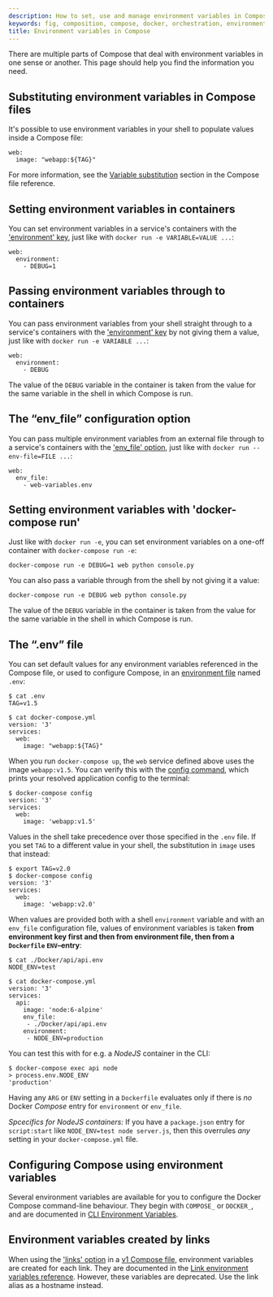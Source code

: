 ```yaml
---
description: How to set, use and manage environment variables in Compose
keywords: fig, composition, compose, docker, orchestration, environment, variables, env file
title: Environment variables in Compose
---
```


There are multiple parts of Compose that deal with environment variables in one sense or another. This page should help you find the information you need.


## Substituting environment variables in Compose files

It's possible to use environment variables in your shell to populate values inside a Compose file:

    web:
      image: "webapp:${TAG}"

For more information, see the [Variable substitution](compose-file.md#variable-substitution) section in the Compose file reference.


## Setting environment variables in containers

You can set environment variables in a service's containers with the ['environment' key](compose-file.md#environment), just like with `docker run -e VARIABLE=VALUE ...`:

    web:
      environment:
        - DEBUG=1


## Passing environment variables through to containers

You can pass environment variables from your shell straight through to a service's containers with the ['environment' key](compose-file.md#environment) by not giving them a value, just like with `docker run -e VARIABLE ...`:

    web:
      environment:
        - DEBUG

The value of the `DEBUG` variable in the container is taken from the value for the same variable in the shell in which Compose is run.


## The “env_file” configuration option

You can pass multiple environment variables from an external file through to a service's containers with the ['env_file' option](compose-file.md#envfile), just like with `docker run --env-file=FILE ...`:

    web:
      env_file:
        - web-variables.env


## Setting environment variables with 'docker-compose run'

Just like with `docker run -e`, you can set environment variables on a one-off container with `docker-compose run -e`:

    docker-compose run -e DEBUG=1 web python console.py

You can also pass a variable through from the shell by not giving it a value:

    docker-compose run -e DEBUG web python console.py

The value of the `DEBUG` variable in the container is taken from the value for the same variable in the shell in which Compose is run.


## The “.env” file

You can set default values for any environment variables referenced in the Compose file, or used to configure Compose, in an [environment file](env-file.md) named `.env`:

    $ cat .env
    TAG=v1.5

    $ cat docker-compose.yml
    version: '3'
    services:
      web:
        image: "webapp:${TAG}"

When you run `docker-compose up`, the `web` service defined above uses the image `webapp:v1.5`. You can verify this with the [config command](reference/config.md), which prints your resolved application config to the terminal:

    $ docker-compose config
    version: '3'
    services:
      web:
        image: 'webapp:v1.5'

Values in the shell take precedence over those specified in the `.env` file. If you set `TAG` to a different value in your shell, the substitution in `image` uses that instead:

    $ export TAG=v2.0
    $ docker-compose config
    version: '3'
    services:
      web:
        image: 'webapp:v2.0'

When values are provided both with a shell `environment` variable and with an `env_file` configuration file, values of environment variables is taken **from environment key first and then from environment file, then from a `Dockerfile` `ENV`–entry**:

    $ cat ./Docker/api/api.env
    NODE_ENV=test

    $ cat docker-compose.yml
    version: '3'
    services:
      api:
        image: 'node:6-alpine'
        env_file:
         - ./Docker/api/api.env
        environment:
         - NODE_ENV=production

You can test this with for e.g. a _NodeJS_ container in the CLI:

    $ docker-compose exec api node
    > process.env.NODE_ENV
    'production'

Having any `ARG` or `ENV` setting in a `Dockerfile` evaluates only if there is _no_ Docker _Compose_ entry for `environment` or `env_file`.

_Spcecifics for NodeJS containers:_ If you have a `package.json` entry for `script:start` like `NODE_ENV=test node server.js`, then this overrules _any_ setting in your `docker-compose.yml` file.

## Configuring Compose using environment variables

Several environment variables are available for you to configure the Docker Compose command-line behaviour. They begin with `COMPOSE_` or `DOCKER_`, and are documented in [CLI Environment Variables](reference/envvars.md).

## Environment variables created by links

When using the ['links' option](compose-file.md#links) in a [v1 Compose file](compose-file.md#version-1), environment variables are created for each link. They are documented in
the [Link environment variables reference](link-env-deprecated.md). However, these variables are deprecated. Use the link alias as a hostname instead.
